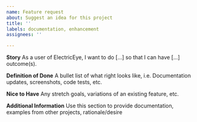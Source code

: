 ```yaml
---
name: Feature request
about: Suggest an idea for this project
title: ''
labels: documentation, enhancement
assignees: ''

---
```


**Story**
As a user of ElectricEye, I want to do [...] so that I can have [...] outcome(s).

**Definition of Done**
A bullet list of what right looks like, i.e. Documentation updates, screenshots, code tests, etc.

**Nice to Have**
Any stretch goals, variations of an existing feature, etc.

**Additional Information**
Use this section to provide documentation, examples from other projects, rationale/desire